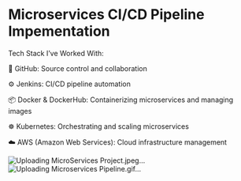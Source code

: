 # Microservices CI/CD Pipeline Impementation

Tech Stack I’ve Worked With:

🔗 GitHub: Source control and collaboration

⚙️ Jenkins: CI/CD pipeline automation

📦 Docker & DockerHub: Containerizing microservices and managing images

☸️ Kubernetes: Orchestrating and scaling microservices

☁️ AWS (Amazon Web Services): Cloud infrastructure management

![Uploading MicroServices Project.jpeg…]()
![Uploading Microservices Pipeline.gif…]()
